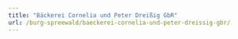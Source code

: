 ```yaml
---
title: "Bäckerei Cornelia und Peter Dreißig GbR"
url: /burg-spreewald/baeckerei-cornelia-und-peter-dreissig-gbr/
---
```

